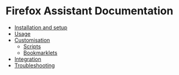 Firefox Assistant Documentation
===============================


- [Installation and setup][setup]
- [Usage][usage]
- [Customisation][customisation]
  - [Scripts][scripts]
  - [Bookmarklets][bookmarklets]
- [Integration][integration]
- [Troubleshooting][troubleshooting]


[setup]: setup.md
[usage]: usage.md
[customisation]: customisation.md
[integration]: integration.md
[scripts]: scripts.md
[bookmarklets]: bookmarklets.md
[troubleshooting]: troubleshooting.md

